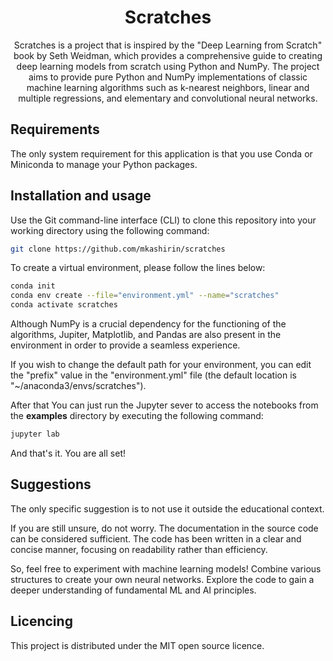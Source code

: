<h1 align="center">Scratches</h1>

<p align="center">
Scratches is a project that is inspired by the "Deep Learning from Scratch"
book by Seth Weidman, which provides a comprehensive guide to creating deep
learning models from scratch using Python and NumPy. The project aims to provide
pure Python and NumPy implementations of classic machine learning algorithms
such as k-nearest neighbors, linear and multiple regressions, and elementary and
convolutional neural networks.
</p>

## Requirements

The only system requirement for this application is that you use Conda or
Miniconda to manage your Python packages.

## Installation and usage

Use the Git command-line interface (CLI) to clone this repository into your
working directory using the following command:
```bash
git clone https://github.com/mkashirin/scratches
```
To create a virtual environment, please follow the lines below:
```bash
conda init
conda env create --file="environment.yml" --name="scratches"
conda activate scratches
```
Although NumPy is a crucial dependency for the functioning of the algorithms,
Jupiter, Matplotlib, and Pandas are also present in the environment in order to
provide a seamless experience.

If you wish to change the default path for your environment, you can edit the
"prefix" value in the "environment.yml" file (the default location is
"~/anaconda3/envs/scratches").

After that You can just run the Jupyter sever to access the notebooks from the
**examples** directory by executing the following command:
```bash
jupyter lab
```
And that's it. You are all set!

## Suggestions

The only specific suggestion is to not use it outside the educational context.

If you are still unsure, do not worry. The documentation in the source code can
be considered sufficient. The code has been written in a clear and concise
manner, focusing on readability rather than efficiency.

So, feel free to experiment with machine learning models! Combine various
structures to create your own neural networks. Explore the code to gain a deeper
understanding of fundamental ML and AI principles.

## Licencing

This project is distributed under the MIT open source licence.
